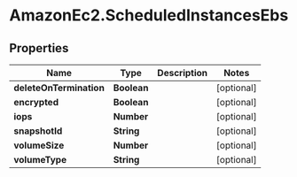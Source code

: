 # AmazonEc2.ScheduledInstancesEbs

## Properties

Name | Type | Description | Notes
------------ | ------------- | ------------- | -------------
**deleteOnTermination** | **Boolean** |  | [optional] 
**encrypted** | **Boolean** |  | [optional] 
**iops** | **Number** |  | [optional] 
**snapshotId** | **String** |  | [optional] 
**volumeSize** | **Number** |  | [optional] 
**volumeType** | **String** |  | [optional] 


